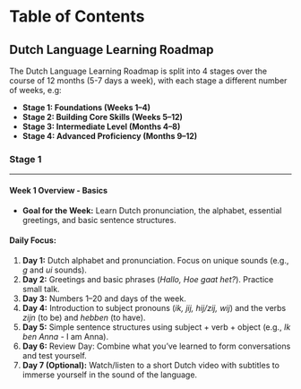 # Table of Contents
## Dutch Language Learning Roadmap

The Dutch Language Learning Roadmap is split into 4 stages over the course of 12 months (5-7 days a week), with each stage a different number of weeks, e.g:
- **Stage 1: Foundations (Weeks 1–4)**
- **Stage 2: Building Core Skills (Weeks 5–12)**
- **Stage 3: Intermediate Level (Months 4–8)**
- **Stage 4: Advanced Proficiency (Months 9–12)**

### **Stage 1**
---
#### **Week 1 Overview - Basics**
-   **Goal for the Week:** Learn Dutch pronunciation, the alphabet, essential greetings, and basic sentence structures.

#### **Daily Focus:**
1.  **Day 1:** Dutch alphabet and pronunciation. Focus on unique sounds (e.g., _g_ and _ui_ sounds).
2.  **Day 2:** Greetings and basic phrases (_Hallo, Hoe gaat het?_). Practice small talk.
3.  **Day 3:** Numbers 1–20 and days of the week.
4.  **Day 4:** Introduction to subject pronouns (_ik, jij, hij/zij, wij_) and the verbs _zijn_ (to be) and _hebben_ (to have).
5.  **Day 5:** Simple sentence structures using subject + verb + object (e.g., _Ik ben Anna_ - I am Anna).
6.  **Day 6:** Review Day: Combine what you’ve learned to form conversations and test yourself.
7.  **Day 7 (Optional):** Watch/listen to a short Dutch video with subtitles to immerse yourself in the sound of the language.